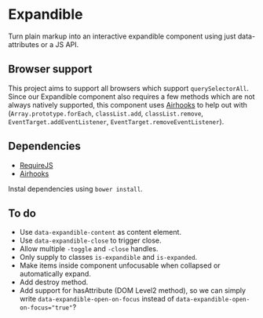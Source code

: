 # Expandible

Turn plain markup into an interactive expandible component using just data-attributes or a JS API.

## Browser support

This project aims to support all browsers which support `querySelectorAll`. Since our Expandible component also requires a few methods which are not always natively supported, this component uses [Airhooks](https://github.com/voorhoede/airhooks) to help out with  (`Array.prototype.forEach`, `classList.add`, `classList.remove`, `EventTarget.addEventListener`, `EventTarget.removeEventListener`).

## Dependencies

* [RequireJS](https://github.com/jrburke/requirejs-bower)
* [Airhooks](https://github.com/voorhoede/airhooks)

Instal dependencies using `bower install`.

## To do

* Use `data-expandible-content` as content element.
* Use `data-expandible-close` to trigger close.
* Allow multiple `-toggle` and `-close` handles.
* Only supply to classes `is-expandible` and `is-expanded`.
* Make items inside component unfocusable when collapsed or automatically expand.
* Add destroy method.
* Add support for hasAttribute (DOM Level2 method), so we can simply write `data-expandible-open-on-focus` instead of `data-expandible-open-on-focus="true"`?
